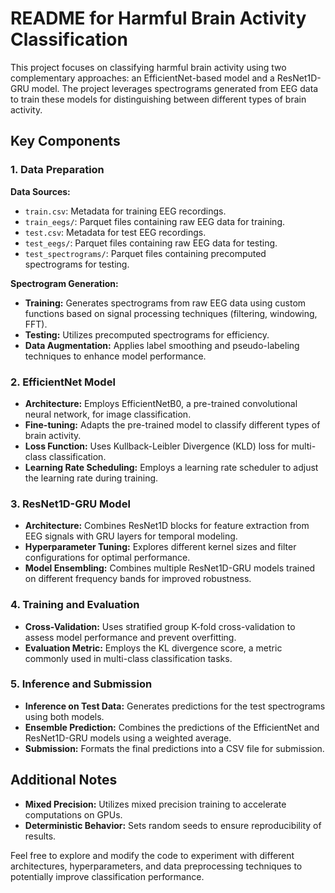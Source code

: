 # README for Harmful Brain Activity Classification 

This project focuses on classifying harmful brain activity using two complementary approaches: an EfficientNet-based model and a ResNet1D-GRU model. The project leverages spectrograms generated from EEG data to train these models for distinguishing between different types of brain activity.

## Key Components

### 1. Data Preparation

**Data Sources:**
- `train.csv`: Metadata for training EEG recordings.
- `train_eegs/`: Parquet files containing raw EEG data for training.
- `test.csv`: Metadata for test EEG recordings.
- `test_eegs/`: Parquet files containing raw EEG data for testing.
- `test_spectrograms/`: Parquet files containing precomputed spectrograms for testing.

**Spectrogram Generation:**
- **Training:** Generates spectrograms from raw EEG data using custom functions based on signal processing techniques (filtering, windowing, FFT).
- **Testing:** Utilizes precomputed spectrograms for efficiency.
- **Data Augmentation:** Applies label smoothing and pseudo-labeling techniques to enhance model performance.

### 2. EfficientNet Model

- **Architecture:** Employs EfficientNetB0, a pre-trained convolutional neural network, for image classification.
- **Fine-tuning:** Adapts the pre-trained model to classify different types of brain activity.
- **Loss Function:** Uses Kullback-Leibler Divergence (KLD) loss for multi-class classification.
- **Learning Rate Scheduling:** Employs a learning rate scheduler to adjust the learning rate during training.

### 3. ResNet1D-GRU Model

- **Architecture:** Combines ResNet1D blocks for feature extraction from EEG signals with GRU layers for temporal modeling.
- **Hyperparameter Tuning:** Explores different kernel sizes and filter configurations for optimal performance.
- **Model Ensembling:** Combines multiple ResNet1D-GRU models trained on different frequency bands for improved robustness.

### 4. Training and Evaluation

- **Cross-Validation:** Uses stratified group K-fold cross-validation to assess model performance and prevent overfitting.
- **Evaluation Metric:** Employs the KL divergence score, a metric commonly used in multi-class classification tasks.

### 5. Inference and Submission

- **Inference on Test Data:** Generates predictions for the test spectrograms using both models.
- **Ensemble Prediction:** Combines the predictions of the EfficientNet and ResNet1D-GRU models using a weighted average.
- **Submission:** Formats the final predictions into a CSV file for submission.

## Additional Notes

- **Mixed Precision:** Utilizes mixed precision training to accelerate computations on GPUs.
- **Deterministic Behavior:** Sets random seeds to ensure reproducibility of results.

Feel free to explore and modify the code to experiment with different architectures, hyperparameters, and data preprocessing techniques to potentially improve classification performance.
